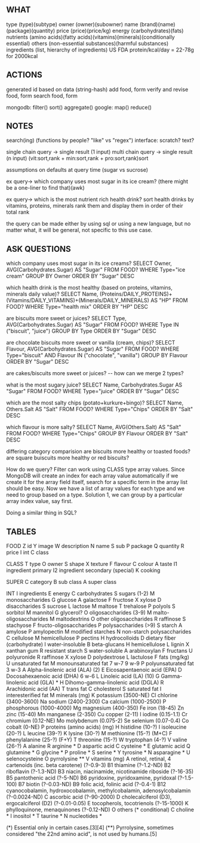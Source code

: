 WHAT
----

type (type)(subtype)
owner (owner)(subowner)
name (brand)(name)(package)(quantity)
price (price)(price/kg)
energy (carbohydrates)(fats)
nutrients (amino acids)(fatty acids)(vitamins)(minerals)(conditionally essential)
others (non-essential substances)(harmful substances)
ingredients (list, hierarchy of ingredients)
US FDA protein/kcal/day = 22-78g for 2000kcal



ACTIONS
-------

generated id based on data (string-hash)
add food, form
verify and revise food, form
search food, form

mongodb: filter() sort() aggregate()
google: map() reduce()



NOTES
-----

search(ing) (functions by people? "like" vs "regex")
interface: scratch? text?

single chain query -> single result (1 input)
multi chain query -> single result (n input)
(vit:sort,rank + min:sort,rank + pro:sort,rank)sort

assumptions on defaults at query time
(sugar vs sucrose)


ex query-> which company uses most sugar in its ice cream?
(there might be a one-liner to find that)(awk)

ex query-> which is the most nutrient rich health drink?
sort health drinks by vitamins, proteins, minerals
rank them and display them in order of their total rank

the query can be made either by using sql or using a new
language, but no matter what, it will be general, not specific
to this use case.



ASK QUESTIONS
-------------
which company uses most sugar in its ice creams?
SELECT Owner, AVG(Carbohydrates.Sugar) AS "Sugar" FROM FOOD?
WHERE Type="ice cream"
GROUP BY Owner
ORDER BY "Sugar" DESC

which health drink is the most healthy (based on proteins, vitamins, minerals daily value)?
SELECT Name, (Proteins/DAILY_PROTEINS)+(Vitamins/DAILY_VITAMINS)+(Minerals/DAILY_MINERALS) AS "HP" FROM FOOD?
WHERE Type="health mix"
ORDER BY "HP" DESC

are biscuits more sweet or juices?
SELECT Type, AVG(Carbohydrates.Sugar) AS "Sugar" FROM FOOD?
WHERE Type IN ("biscuit", "juice")
GROUP BY Type
ORDER BY "Sugar" DESC

are chocolate biscuits more sweet or vanilla (cream, chips)?
SELECT Flavour, AVG(Carbohydrates.Sugar) AS "Sugar" FROM FOOD?
WHERE Type="biscuit" AND Flavour IN ("chocolate", "vanilla")
GROUP BY Flavour
ORDER BY "Sugar" DESC

are cakes/biscuits more sweet or juices?
-- how can we merge 2 types?

what is the most sugary juice?
SELECT Name, Carbohydrates.Sugar AS "Sugar" FROM FOOD?
WHERE Type="juice"
ORDER BY "Sugar" DESC

which are the most salty chips (potato+kurkure+bingo)?
SELECT Name, Others.Salt AS "Salt" FROM FOOD?
WHERE Type="Chips"
ORDER BY "Salt" DESC

which flavour is more salty?
SELECT Name, AVG(Others.Salt) AS "Salt" FROM FOOD?
WHERE Type="Chips"
GROUP BY Flavour
ORDER BY "Salt" DESC

differing category comparision
are biscuits more healthy or toasted foods?
are square buiscuits more healthy or red biscuits?



How do we query?
Filter can work using CLASS type array values.
Since MongoDB will create an index for each array value automatically if we create it for
the array field itself, search for a specific term in the array list should be easy.
Now we have a list of array values for each type and we need to group based on a type.
Solution 1, we can group by a particular array index value, say first.

Doing a similar thing in SQL?



TABLES
------

FOOD
Z id
Y image
W description
N name
	S sub
P package
Q quantity
R price
I int
C class

CLASS
T  type
O  owner
S  shape
X  texture
F  flavour
C  colour
A  taste
I1 ingredient primary
I2 ingredient secondary (special)
K  cooking

SUPER
C category
B sub class
A super class

INT
I ingredients
E energy
C carbohydrates
	S sugars (1-2)
		M monosaccharides
			G glucose
			A galactose
			F fructose
			X xylose
		D disaccharides
			S sucrose
			L lactose
			M maltose
			T trehalose
		P polyols
			S sorbitol
			M mannitol
			G glycerol?
	O oligosaccharides (3-9)
		M malto-oligosaccharides
			M maltodextrins
		O other oligosaccharides
			R raffinose
			S stachyose
			F fructo-oligosaccharides
	P polysaccharides (>9)
		S starch
			A amylose
			P amylopectin
			M modified starches
		N non-starch polysaccharides
			C cellulose
			M hemicellulose
			P pectins
			H hydrocolloids
D dietary fiber (carbohydrate)
	I water-insoluble
		B beta-glucans
		H hemicellulose
		L lignin
		X xanthan gum
		R resistant starch
	S water-soluble
		A arabinoxylan
		F fructans
		U polyuronide
		R raffinose
		X xylose
		D polydextrose
		L lactulose
F fats (mg/kg)
	U unsaturated fat
		M monounsaturated fat
			7 w-7
			9 w-9
		P polyunsaturated fat
			3 w-3
				A Alpha-linolenic acid (ALA)	(2)
				E Eicosapentaenoic acid (EPA)
				D Docosahexaenoic acid (DHA)
			6 w-6
				L Linoleic acid (LA)			(10)
				G Gamma-linolenic acid (GLA) *
				H Dihomo-gamma-linolenic acid (DGLA)
				R Arachidonic acid (AA)
		T trans fat
			C cholesterol
	S saturated fat
		I interesterified fat
M minerals (mg)
	K  potassium 	(3500-NE)
	Cl chlorine		(3400-3600)
	Na sodium		(2400-2300)
	Ca calcium		(1000-2500)
	P  phosphorous	(1000-4000)
	Mg magnesium	(400-350)
	Fe iron			(18-45)
	Zn zinc			(15-40)
	Mn manganese	(2-350)
	Cu copper		(2-11)
	I  iodine		(0.15-1.1)
	Cr chromium		(0.12-NE)
	Mo molybdenum	(0.075-2)
	Se selenium 	(0.07-0.4)
	Co cobalt 		(0-NE)
P proteins (amino acids) (mg)
	H histidine 	(10-?)
	I isoleucine 	(20-?)
	L leucine 		(39-?)
	K lysine 		(30-?)
	M methionine 	(15-?) (M+C)
	F phenylalanine (25-?) (F+Y)
	T threonine 	(15-?)
	W tryptophan 	(4-?)
	V valine 		(26-?)
	A alanine
	R arginine *
	D aspartic acid
	C cysteine *
	E glutamic acid
	Q glutamine *
	G glycine *
	P proline *
	S serine *
	Y tyrosine *
	N asparagine *
	U selenocysteine
	O pyrrolysine **
V vitamins (mg)
	A   retinol, retinal, 4 cartenoids (inc. beta carotene)						(?-0.9-3)
	B1  thiamine																(?-1.2-ND)
	B2  riboflavin																(?-1.3-ND)
	B3  niacin, niacinamide, nicotinamide riboside								(?-16-35)
	B5  pantothenic acid														(?-5-ND)
	B6  pyridoxine, pyridoxamine, pyridoxal										(?-1.5-100)
	B7  biotin																	(?-0.03-ND)
	B9  folic acid, folinic acid												(?-0.4-1)
	B12 cyanocobalamin, hydroxocobalamin, methylcobalamin, adenosylcobalamin	(?-0.0024-ND)
	C   ascorbic acid															(?-90-2000)
	D   cholecalciferol (D3), ergocalciferol (D2)								(?-0.01-0.05)
	E   tocopherols, tocotrienols												(?-15-1000)
	K   phylloquinone, menaquinones												(?-0.12-ND)
O others (* conditional)
	C choline *
	I inositol *
	T taurine *
	N nucleotides *

(*) Essential only in certain cases.[3][4]
(**) Pyrrolysine, sometimes considered "the 22nd amino acid", is not used by humans.[5]
